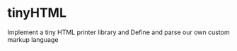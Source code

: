 # tinyHTML
Implement a tiny HTML printer library and Define and parse our own custom markup language
